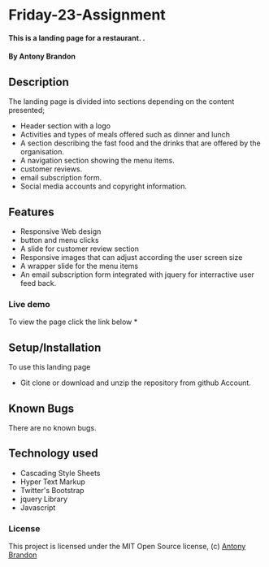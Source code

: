 # Friday-23-Assignment

#### This is a landing page for a restaurant. .

#### By **Antony Brandon**

## Description
The landing page is divided into sections depending on the content presented;

* Header section with a logo  
* Activities and types of meals offered such as dinner and lunch
* A section describing the fast food and the drinks that are offered by the organisation.
* A navigation section showing the menu items.
* customer reviews.
* email subscription form.
* Social media accounts and copyright information.

## Features
* Responsive Web design
* button and menu clicks
* A slide for customer review section 
* Responsive images that can adjust according the user screen size
* A wrapper slide for the menu items
* An email subscription form integrated with jquery for interractive user feed back. 

### Live demo
To view the page click the link below
*
## Setup/Installation 
To use this landing page 
* Git clone   or download and unzip the repository from github Account.


## Known Bugs

There are no known bugs.

## Technology used
* Cascading Style Sheets
* Hyper Text Markup
* Twitter's Bootstrap
* jquery Library
* Javascript
### License

This project is licensed under the MIT Open Source license, (c) [Antony Brandon](https://github.com/Antonybrandon) 
